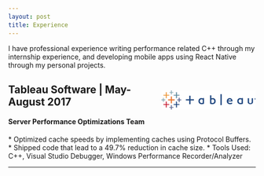 ```yaml
---
layout: post
title: Experience
---
```


I have professional experience writing performance related C++ through my internship experience, and developing mobile apps using React Native through my personal projects.


<div>
    <p style="float: right;"><img src="../public/tableau.png" height="39px" width="192px"></p>
    <h2>Tableau Software | May-August 2017</h2>
    <h4>Server Performance Optimizations Team</h4>
    * Optimized cache speeds by implementing caches using Protocol Buffers.
    * Shipped code that lead to a 49.7% reduction in cache size.
    * Tools Used: C++, Visual Studio Debugger, Windows Performance Recorder/Analyzer
</div> <hr style="clear:both;">
